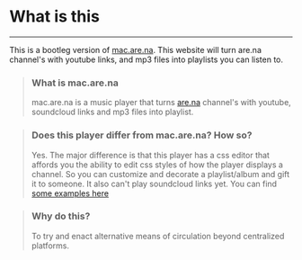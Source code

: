 # What is this
---
This is a bootleg version of [mac.are.na](https://mac.are.na/). This website will turn are.na channel's with youtube links, and mp3 files into playlists you can listen to.

> ### What is mac.are.na
> mac.are.na is a music player that turns [are.na](https://are.na) channel's with youtube, soundcloud links and mp3 files into playlist. 

> ### Does this player differ from mac.are.na? How so?
> Yes. The major difference is that this player has a css editor that affords you the ability to edit css styles of how the player displays a channel. So you can customize and decorate a playlist/album and gift it to someone. It also can't play soundcloud links yet. You can find [some examples here]()

> ### Why do this?
> To try and enact alternative means of circulation beyond centralized platforms.



